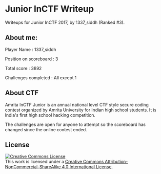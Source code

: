 # Junior InCTF Writeup
Writeups for Junior InCTF 2017, by 1337_siddh (Ranked #3).

## About me:

Player Name : 1337_siddh

Position on scoreboard : 3

Total score : 3892

Challenges completed : All except 1

## About CTF

Amrita InCTF Junior is an annual national level CTF style secure coding contest organized by Amrita University for Indian high school students. It is India's first high school hacking competition.

The challenges are open for anyone to attempt so the scoreboard has changed since the online contest ended.

## License
<a rel="license" href="http://creativecommons.org/licenses/by-nc-sa/4.0/"><img alt="Creative Commons License" style="border-width:0" src="https://i.creativecommons.org/l/by-nc-sa/4.0/88x31.png" /></a><br />This work is licensed under a <a rel="license" href="http://creativecommons.org/licenses/by-nc-sa/4.0/">Creative Commons Attribution-NonCommercial-ShareAlike 4.0 International License</a>.
